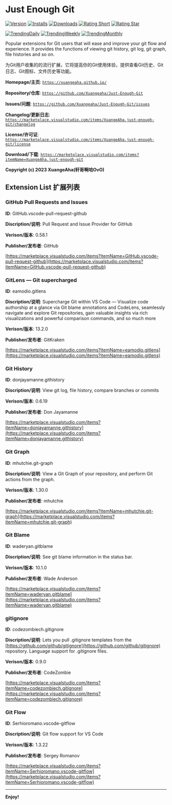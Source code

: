 # Just Enough Git

[![Version](https://vsmarketplacebadges.dev/version/xuangeaha.just-enough-git.svg?&colorB=orange)](https://marketplace.visualstudio.com/items?itemName=xuangeaha.just-enough-git) [![Installs](https://vsmarketplacebadges.dev/installs/xuangeaha.just-enough-git.svg)](https://marketplace.visualstudio.com/items?itemName=xuangeaha.just-enough-git) [![Downloads](https://vsmarketplacebadges.dev/downloads/xuangeaha.just-enough-git.svg)](https://marketplace.visualstudio.com/items?itemName=xuangeaha.just-enough-git) [![Rating Short](https://vsmarketplacebadges.dev/rating-short/xuangeaha.just-enough-git.svg)](https://marketplace.visualstudio.com/items?itemName=xuangeaha.just-enough-git) [![Rating Star](https://vsmarketplacebadges.dev/rating-star/xuangeaha.just-enough-git.svg)](https://marketplace.visualstudio.com/items?itemName=xuangeaha.just-enough-git)

[![TrendingDaily](https://vsmarketplacebadges.dev/trending-daily/xuangeaha.just-enough-git.svg?&colorB=blue)](https://marketplace.visualstudio.com/items?itemName=xuangeaha.just-enough-git) [![TrendingWeekly](https://vsmarketplacebadges.dev/trending-weekly/xuangeaha.just-enough-git.svg?&colorB=blue)](https://marketplace.visualstudio.com/items?itemName=xuangeaha.just-enough-git) [![TrendingMonthly](https://vsmarketplacebadges.dev/trending-monthly/xuangeaha.just-enough-git.svg?&colorB=blue)](https://marketplace.visualstudio.com/items?itemName=xuangeaha.just-enough-git)

Popular extensions for Git users that will ease and improve your git flow and experience. It provides the functions of viewing git history, git log, git graph, file histories and so on.

为Git用户收集的的流行扩展，它将提高你的Git使用体验，提供查看Git历史、Git日志、Git图标、文件历史等功能。

**Homepage/主页**: [`https://xuangeaha.github.io/`](https://xuangeaha.github.io/)

**Repository/仓库**: [`https://github.com/Xuangeaha/Just-Enough-Git`](https://github.com/Xuangeaha/Just-Enough-Git)

**Issues/问题**: [`https://github.com/Xuangeaha/Just-Enough-Git/issues`](https://github.com/Xuangeaha/Just-Enough-Git/issues)

**Changelog/更新日志**: [`https://marketplace.visualstudio.com/items/XuangeAha.just-enough-git/changelog`](https://marketplace.visualstudio.com/items/XuangeAha.just-enough-git/changelog)

**License/许可证**: [`https://marketplace.visualstudio.com/items/XuangeAha.just-enough-git/license`](https://marketplace.visualstudio.com/items/XuangeAha.just-enough-git/license)

**Download/下载**: [`https://marketplace.visualstudio.com/items?itemName=XuangeAha.just-enough-git`](https://marketplace.visualstudio.com/items?itemName=XuangeAha.just-enough-git)

**Copyright (c) 2023 XuangeAha(轩哥啊哈OvO)**

## Extension List 扩展列表

### GitHub Pull Requests and Issues

**ID**: GitHub.vscode-pull-request-github

**Discription/说明**: Pull Request and Issue Provider for GitHub

**Verison/版本**: 0.58.1

**Publisher/发布者**: GitHub

[https://marketplace.visualstudio.com/items?itemName=GitHub.vscode-pull-request-github](https://marketplace.visualstudio.com/items?itemName=GitHub.vscode-pull-request-github)

### GitLens — Git supercharged

**ID**: eamodio.gitlens

**Discription/说明**: Supercharge Git within VS Code — Visualize code authorship at a glance via Git blame annotations and CodeLens, seamlessly navigate and explore Git repositories, gain valuable insights via rich visualizations and powerful comparison commands, and so much more

**Verison/版本**: 13.2.0

**Publisher/发布者**: GitKraken

[https://marketplace.visualstudio.com/items?itemName=eamodio.gitlens](https://marketplace.visualstudio.com/items?itemName=eamodio.gitlens)

### Git History

**ID**: donjayamanne.githistory

**Discription/说明**: View git log, file history, compare branches or commits

**Verison/版本**: 0.6.19

**Publisher/发布者**: Don Jayamanne

[https://marketplace.visualstudio.com/items?itemName=donjayamanne.githistory](https://marketplace.visualstudio.com/items?itemName=donjayamanne.githistory)

### Git Graph

**ID**: mhutchie.git-graph

**Discription/说明**: View a Git Graph of your repository, and perform Git actions from the graph.

**Verison/版本**: 1.30.0

**Publisher/发布者**: mhutchie

[https://marketplace.visualstudio.com/items?itemName=mhutchie.git-graph](https://marketplace.visualstudio.com/items?itemName=mhutchie.git-graph)

### Git Blame

**ID**: waderyan.gitblame

**Discription/说明**: See git blame information in the status bar.

**Verison/版本**: 10.1.0

**Publisher/发布者**: Wade Anderson

[https://marketplace.visualstudio.com/items?itemName=waderyan.gitblame](https://marketplace.visualstudio.com/items?itemName=waderyan.gitblame)

### gitignore

**ID**: codezombiech.gitignore

**Discription/说明**: Lets you pull .gitignore templates from the [https://github.com/github/gitignore](https://github.com/github/gitignore) repository. Language support for .gitignore files.

**Verison/版本**: 0.9.0

**Publisher/发布者**: CodeZombie

[https://marketplace.visualstudio.com/items?itemName=codezombiech.gitignore](https://marketplace.visualstudio.com/items?itemName=codezombiech.gitignore)

### Git Flow

**ID**: Serhioromano.vscode-gitflow

**Discription/说明**: Git flow support for VS Code

**Verison/版本**: 1.3.22

**Publisher/发布者**: Sergey Romanov

[https://marketplace.visualstudio.com/items?itemName=Serhioromano.vscode-gitflow](https://marketplace.visualstudio.com/items?itemName=Serhioromano.vscode-gitflow)

---

**Enjoy!**
